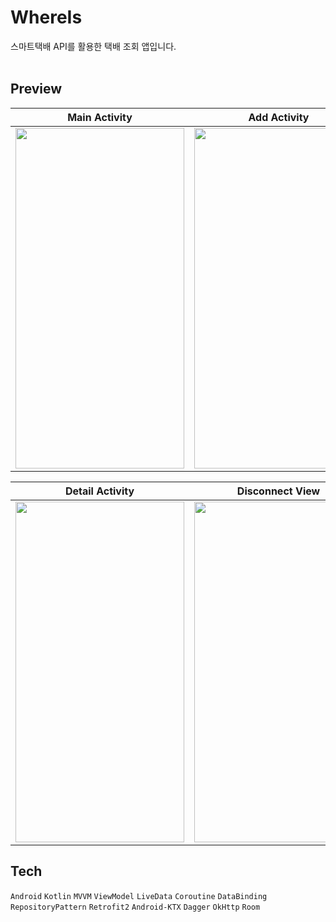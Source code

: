 # WhereIs
스마트택배 API를 활용한 택배 조회 앱입니다.
<br><br>

## Preview

| Main Activity | Add Activity  |
|:-------------------------:|:-------------------------:|
|<img src = "https://user-images.githubusercontent.com/47595801/139532890-ebf6510e-16da-426d-ba89-ad75eaaa3928.jpg" width="270" height="545">|<img src = "https://user-images.githubusercontent.com/47595801/139532898-12ec5f82-3214-4beb-ad67-a7593792bdca.jpg" width="270" height="545">|

| Detail Activity  | Disconnect View | 
|:-------------------------:|:-------------------------:|
|<img src = "https://user-images.githubusercontent.com/47595801/139532903-9be52042-7813-4fa7-a0ee-26e8d4bac276.jpg" width="270" height="545">|<img src = "https://user-images.githubusercontent.com/47595801/139532905-98fd9422-1c3c-4a8d-a407-c47a4ad3c28a.jpg" width="270" height="545">|




## Tech

`Android` `Kotlin` `MVVM` `ViewModel` `LiveData` `Coroutine` `DataBinding` `RepositoryPattern` `Retrofit2` `Android-KTX` `Dagger` `OkHttp` `Room`
